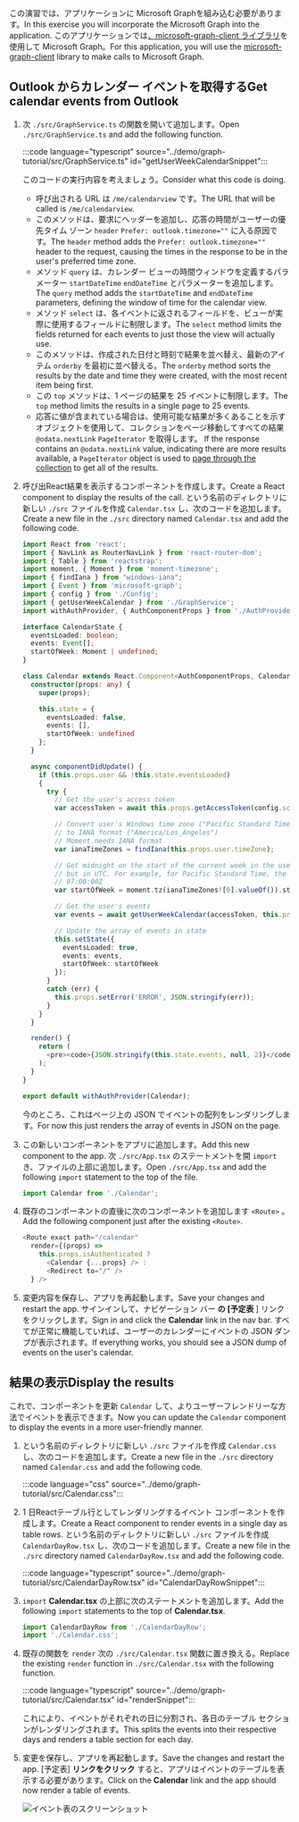 <!-- markdownlint-disable MD002 MD041 -->

<span data-ttu-id="1018b-101">この演習では、アプリケーションに Microsoft Graphを組み込む必要があります。</span><span class="sxs-lookup"><span data-stu-id="1018b-101">In this exercise you will incorporate the Microsoft Graph into the application.</span></span> <span data-ttu-id="1018b-102">このアプリケーションでは[、microsoft-graph-client ライブラリ](https://github.com/microsoftgraph/msgraph-sdk-javascript)を使用して Microsoft Graph。</span><span class="sxs-lookup"><span data-stu-id="1018b-102">For this application, you will use the [microsoft-graph-client](https://github.com/microsoftgraph/msgraph-sdk-javascript) library to make calls to Microsoft Graph.</span></span>

## <a name="get-calendar-events-from-outlook"></a><span data-ttu-id="1018b-103">Outlook からカレンダー イベントを取得する</span><span class="sxs-lookup"><span data-stu-id="1018b-103">Get calendar events from Outlook</span></span>

1. <span data-ttu-id="1018b-104">次 `./src/GraphService.ts` の関数を開いて追加します。</span><span class="sxs-lookup"><span data-stu-id="1018b-104">Open `./src/GraphService.ts` and add the following function.</span></span>

    :::code language="typescript" source="../demo/graph-tutorial/src/GraphService.ts" id="getUserWeekCalendarSnippet":::

    <span data-ttu-id="1018b-105">このコードの実行内容を考えましょう。</span><span class="sxs-lookup"><span data-stu-id="1018b-105">Consider what this code is doing.</span></span>

    - <span data-ttu-id="1018b-106">呼び出される URL は `/me/calendarview` です。</span><span class="sxs-lookup"><span data-stu-id="1018b-106">The URL that will be called is `/me/calendarview`.</span></span>
    - <span data-ttu-id="1018b-107">このメソッドは、要求にヘッダーを追加し、応答の時間がユーザーの優先タイム ゾーン `header` `Prefer: outlook.timezone=""` に入る原因です。</span><span class="sxs-lookup"><span data-stu-id="1018b-107">The `header` method adds the `Prefer: outlook.timezone=""` header to the request, causing the times in the response to be in the user's preferred time zone.</span></span>
    - <span data-ttu-id="1018b-108">メソッド `query` は、カレンダー ビューの時間ウィンドウを定義するパラメーター `startDateTime` `endDateTime` とパラメーターを追加します。</span><span class="sxs-lookup"><span data-stu-id="1018b-108">The `query` method adds the `startDateTime` and `endDateTime` parameters, defining the window of time for the calendar view.</span></span>
    - <span data-ttu-id="1018b-109">メソッド `select` は、各イベントに返されるフィールドを、ビューが実際に使用するフィールドに制限します。</span><span class="sxs-lookup"><span data-stu-id="1018b-109">The `select` method limits the fields returned for each events to just those the view will actually use.</span></span>
    - <span data-ttu-id="1018b-110">このメソッドは、作成された日付と時刻で結果を並べ替え、最新のアイテム `orderby` を最初に並べ替える。</span><span class="sxs-lookup"><span data-stu-id="1018b-110">The `orderby` method sorts the results by the date and time they were created, with the most recent item being first.</span></span>
    - <span data-ttu-id="1018b-111">この `top` メソッドは、1 ページの結果を 25 イベントに制限します。</span><span class="sxs-lookup"><span data-stu-id="1018b-111">The `top` method limits the results in a single page to 25 events.</span></span>
    - <span data-ttu-id="1018b-112">応答に値が含まれている場合は、使用可能な結果が多くあることを示すオブジェクトを使用して、コレクションをページ移動してすべての結果 `@odata.nextLink` `PageIterator` を取得します。 [](https://docs.microsoft.com/graph/sdks/paging?tabs=typeScript)</span><span class="sxs-lookup"><span data-stu-id="1018b-112">If the response contains an `@odata.nextLink` value, indicating there are more results available, a `PageIterator` object is used to [page through the collection](https://docs.microsoft.com/graph/sdks/paging?tabs=typeScript) to get all of the results.</span></span>

1. <span data-ttu-id="1018b-113">呼び出React結果を表示するコンポーネントを作成します。</span><span class="sxs-lookup"><span data-stu-id="1018b-113">Create a React component to display the results of the call.</span></span> <span data-ttu-id="1018b-114">という名前のディレクトリに新しい `./src` ファイルを作成 `Calendar.tsx` し、次のコードを追加します。</span><span class="sxs-lookup"><span data-stu-id="1018b-114">Create a new file in the `./src` directory named `Calendar.tsx` and add the following code.</span></span>

    ```typescript
    import React from 'react';
    import { NavLink as RouterNavLink } from 'react-router-dom';
    import { Table } from 'reactstrap';
    import moment, { Moment } from 'moment-timezone';
    import { findIana } from "windows-iana";
    import { Event } from 'microsoft-graph';
    import { config } from './Config';
    import { getUserWeekCalendar } from './GraphService';
    import withAuthProvider, { AuthComponentProps } from './AuthProvider';

    interface CalendarState {
      eventsLoaded: boolean;
      events: Event[];
      startOfWeek: Moment | undefined;
    }

    class Calendar extends React.Component<AuthComponentProps, CalendarState> {
      constructor(props: any) {
        super(props);

        this.state = {
          eventsLoaded: false,
          events: [],
          startOfWeek: undefined
        };
      }

      async componentDidUpdate() {
        if (this.props.user && !this.state.eventsLoaded)
        {
          try {
            // Get the user's access token
            var accessToken = await this.props.getAccessToken(config.scopes);

            // Convert user's Windows time zone ("Pacific Standard Time")
            // to IANA format ("America/Los_Angeles")
            // Moment needs IANA format
            var ianaTimeZones = findIana(this.props.user.timeZone);

            // Get midnight on the start of the current week in the user's timezone,
            // but in UTC. For example, for Pacific Standard Time, the time value would be
            // 07:00:00Z
            var startOfWeek = moment.tz(ianaTimeZones![0].valueOf()).startOf('week').utc();

            // Get the user's events
            var events = await getUserWeekCalendar(accessToken, this.props.user.timeZone, startOfWeek);

            // Update the array of events in state
            this.setState({
              eventsLoaded: true,
              events: events,
              startOfWeek: startOfWeek
            });
          }
          catch (err) {
            this.props.setError('ERROR', JSON.stringify(err));
          }
        }
      }

      render() {
        return (
          <pre><code>{JSON.stringify(this.state.events, null, 2)}</code></pre>
        );
      }
    }

    export default withAuthProvider(Calendar);
    ```

    <span data-ttu-id="1018b-115">今のところ、これはページ上の JSON でイベントの配列をレンダリングします。</span><span class="sxs-lookup"><span data-stu-id="1018b-115">For now this just renders the array of events in JSON on the page.</span></span>

1. <span data-ttu-id="1018b-116">この新しいコンポーネントをアプリに追加します。</span><span class="sxs-lookup"><span data-stu-id="1018b-116">Add this new component to the app.</span></span> <span data-ttu-id="1018b-117">次 `./src/App.tsx` のステートメントを開 `import` き、ファイルの上部に追加します。</span><span class="sxs-lookup"><span data-stu-id="1018b-117">Open `./src/App.tsx` and add the following `import` statement to the top of the file.</span></span>

    ```typescript
    import Calendar from './Calendar';
    ```

1. <span data-ttu-id="1018b-118">既存のコンポーネントの直後に次のコンポーネントを追加します `<Route>` 。</span><span class="sxs-lookup"><span data-stu-id="1018b-118">Add the following component just after the existing `<Route>`.</span></span>

    ```typescript
    <Route exact path="/calendar"
      render={(props) =>
        this.props.isAuthenticated ?
          <Calendar {...props} /> :
          <Redirect to="/" />
      } />
    ```

1. <span data-ttu-id="1018b-119">変更内容を保存し、アプリを再起動します。</span><span class="sxs-lookup"><span data-stu-id="1018b-119">Save your changes and restart the app.</span></span> <span data-ttu-id="1018b-120">サインインして、ナビゲーション バー **の [予定表** ] リンクをクリックします。</span><span class="sxs-lookup"><span data-stu-id="1018b-120">Sign in and click the **Calendar** link in the nav bar.</span></span> <span data-ttu-id="1018b-121">すべてが正常に機能していれば、ユーザーのカレンダーにイベントの JSON ダンプが表示されます。</span><span class="sxs-lookup"><span data-stu-id="1018b-121">If everything works, you should see a JSON dump of events on the user's calendar.</span></span>

## <a name="display-the-results"></a><span data-ttu-id="1018b-122">結果の表示</span><span class="sxs-lookup"><span data-stu-id="1018b-122">Display the results</span></span>

<span data-ttu-id="1018b-123">これで、コンポーネントを更新 `Calendar` して、よりユーザーフレンドリーな方法でイベントを表示できます。</span><span class="sxs-lookup"><span data-stu-id="1018b-123">Now you can update the `Calendar` component to display the events in a more user-friendly manner.</span></span>

1. <span data-ttu-id="1018b-124">という名前のディレクトリに新しい `./src` ファイルを作成 `Calendar.css` し、次のコードを追加します。</span><span class="sxs-lookup"><span data-stu-id="1018b-124">Create a new file in the `./src` directory named `Calendar.css` and add the following code.</span></span>

    :::code language="css" source="../demo/graph-tutorial/src/Calendar.css":::

1. <span data-ttu-id="1018b-125">1 日Reactテーブル行としてレンダリングするイベント コンポーネントを作成します。</span><span class="sxs-lookup"><span data-stu-id="1018b-125">Create a React component to render events in a single day as table rows.</span></span> <span data-ttu-id="1018b-126">という名前のディレクトリに新しい `./src` ファイルを作成 `CalendarDayRow.tsx` し、次のコードを追加します。</span><span class="sxs-lookup"><span data-stu-id="1018b-126">Create a new file in the `./src` directory named `CalendarDayRow.tsx` and add the following code.</span></span>

    :::code language="typescript" source="../demo/graph-tutorial/src/CalendarDayRow.tsx" id="CalendarDayRowSnippet":::

1. <span data-ttu-id="1018b-127">`import` **Calendar.tsx** の上部に次のステートメントを追加します。</span><span class="sxs-lookup"><span data-stu-id="1018b-127">Add the following `import` statements to the top of **Calendar.tsx**.</span></span>

    ```typescript
    import CalendarDayRow from './CalendarDayRow';
    import './Calendar.css';
    ```

1. <span data-ttu-id="1018b-128">既存の関数を `render` 次の `./src/Calendar.tsx` 関数に置き換える。</span><span class="sxs-lookup"><span data-stu-id="1018b-128">Replace the existing `render` function in `./src/Calendar.tsx` with the following function.</span></span>

    :::code language="typescript" source="../demo/graph-tutorial/src/Calendar.tsx" id="renderSnippet":::

    <span data-ttu-id="1018b-129">これにより、イベントがそれぞれの日に分割され、各日のテーブル セクションがレンダリングされます。</span><span class="sxs-lookup"><span data-stu-id="1018b-129">This splits the events into their respective days and renders a table section for each day.</span></span>

1. <span data-ttu-id="1018b-130">変更を保存し、アプリを再起動します。</span><span class="sxs-lookup"><span data-stu-id="1018b-130">Save the changes and restart the app.</span></span> <span data-ttu-id="1018b-131">[予定表] **リンクをクリック** すると、アプリはイベントのテーブルを表示する必要があります。</span><span class="sxs-lookup"><span data-stu-id="1018b-131">Click on the **Calendar** link and the app should now render a table of events.</span></span>

    ![イベント表のスクリーンショット](./images/add-msgraph-01.png)
